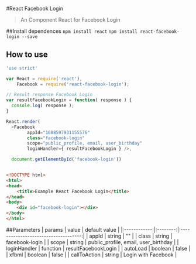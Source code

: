 #React Facebook Login

> An Component React for Facebook Login

##Install dependences
``` npm install react ```
``` npm install react-facebook-login --save ```

## How to use
```JAVASCRIPT
'use strict'

var React = require('react'),
    Facebook = require('react-facebook-login');

// Result response Facebook Login
var resultFacebookLogin = function( response ) {
  console.log( response );
}

React.render(
  <Facebook
        appId="1088597931155576"
        class="facebook-login"
        scope="public_profile, email, user_birthday"
        loginHandler={ resultFacebookLogin } />,

  document.getElementById('facebook-login'))

```

```HTML

<!DOCTYPE html>
<html>
<head>
    <title>Example React Facebook Login</title>
</head>
<body>
    <div id="facebook-login"></div>
</body>
</html>

```

##Parameters
|    params    |   value  |             default value            |
|:------------:|:--------:|:------------------------------------:|
|     appId    |  string  |                  ""                  |
|     class    |  string  |            facebook-login            |
|     scope    |  string  | public_profile, email, user_birthday |
| loginHandler | function |          resultFacebookLogin         |
|   autoLoad   |  boolean |                 false                |
|     xfbml    |  boolean |                 false                |
| callToAction |  string  |          Login with Facebook         |
